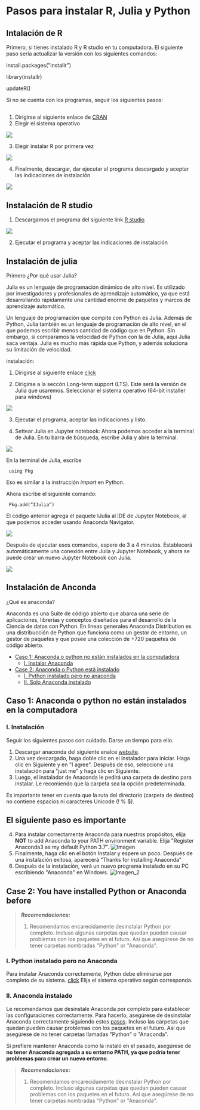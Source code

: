 # Pasos para instalar R, Julia y Python


## Intalación de R

Primero, si tienes instalado R y R studio en tu computadora. El siguiente paso sería actualizar la versión con los siguientes comandos:

install.packages("installr")

library(installr)

updateR()

Si no se cuenta con los programas, seguir los siguientes pasos:

## <a name="R"></a>

1. Dirigirse al siguiente enlace de [CRAN](https://cran.r-project.org/)
2. Elegir el sistema operativo 

<img src="imagenes/r_download.png">

3. Elegir instalar R por primera vez

<img src="imagenes/r_download_1.png">

4. Finalmente, descargar, dar ejecutar al programa descargado y aceptar las indicaciones de instalación

<img src="imagenes/r_download_2.png">

## <a name="R-studio"></a> Instalación de R studio 

1. Descargamos el programa del siguiente link [R studio](https://www.rstudio.com/products/rstudio/download/)

<img src="imagenes/R-studio-1.png">

2. Ejecutar el programa y aceptar las indicaciones de instalación


## <a name="julia"></a> Instalación de julia 

Primero ¿Por qué usar Julia?

Julia es un lenguaje de programación dinámico de alto nivel. Es utilizado por investigadores y profesionales de aprendizaje automático, ya que está desarrollando rápidamente una cantidad enorme de paquetes y marcos de aprendizaje automático.

Un lenguaje de programación que compite con Python es Julia. Además de Python, Julia también es un lenguaje de programación de alto nivel, en el que podemos escribir menos cantidad de código que en Python. Sin embargo, si comparamos la velocidad de Python con la de Julia, aquí Julia saca ventaja. Julia es mucho más rápida que Python, y además soluciona su limitación de velocidad. 

instalación:

1. Dirigirse al siguiente enlace [click](https://julialang.org/downloads/)

2. Dirigirse a la seccón Long-term support (LTS). Este será la versión de Julia que usaremos. Seleccionar el sistema operativo (64-bit installer para windows) 

<img src="imagenes/julia.png">


3. Ejecutar el programa, aceptar las indicaciones y listo. 

4. Settear Julia en Jupyter notebook: Ahora podemos acceder a la terminal de Julia. En tu barra de búsqueda, escribe Julia y abre la terminal.

<img src="imagenes/julia_launcher.png">

En la terminal de Julia, escribe

     using Pkg

Eso es similar a la instrucción *import* en Python.

Ahora escribe el siguiente comando:

     Pkg.add(“IJulia”)
    
El código anterior agrega el paquete IJulia al IDE de Jupyter Notebook, al que podemos acceder usando Anaconda Navigator.

<img src="img/julia_jupyter.png">


Después de ejecutar esos comandos, espere de 3 a 4 minutos. Establecerá automáticamente una conexión entre Julia y Jupyter Notebook, y ahora se puede crear un nuevo Jupyter Notebook con Julia.

<img src="img/julia_jupyter_2.png">

## <a name="Anaconda"></a> Instalación de Anconda

¿Qué es anaconda?

Anaconda es una Suite de código abierto que abarca una serie de aplicaciones, librerías y conceptos diseñados para el desarrollo de la Ciencia de datos con Python. En líneas generales Anaconda Distribution es una distribucción de Python que funciona como un gestor de entorno, un gestor de paquetes y que posee una colección de +720 paquetes de código abierto.

- [Caso 1: Anaconda o python no están instalados en la computadora](#case_1)
  * [I. Instalar Anaconda](#anaconda)
- [Case 2: Anaconda o Python está instalado](#case_2)
  * [I. Python instalado pero no anaconda](#Py_A)
  * [II. Solo Anaconda instalado](#justA)
  

## <a name="case_1"></a> **Caso 1: Anaconda o python no están instalados en la computadora**


### <a name="anaconda"></a>I. Instalación

Seguir los siguientes pasos con cuidado. Darse un tiempo para ello.

1. Descargar anaconda del siguiente enalce [website](https://www.anaconda.com/products/individual#windows). 
2. Una vez descargado, haga doble clic en el instalador para iniciar. Haga clic en Siguiente y en "I agree". Después de eso, seleccione una instalación para "just me" y haga clic en Siguiente.
3. Luego, el instalador de Anaconda le pedirá una carpeta de destino para instalar. Le recomiendo que la carpeta sea la opción predeterminada. 

Es importante tener en cuenta que la ruta del directorio (carpeta de destino) no contiene espacios ni caracteres Unicode (! % $).

## El siguiente paso es importante
4.  Para instalar correctamente Anaconda para nuestros propósitos, elija **NOT** to add Anaconda to your PATH environment variable. Elija "Register Anaconda3 as my default Python 3.7". 
![Imagen](https://docs.anaconda.com/_images/win-install-options.png)
5. Finalmente, haga clic en el botón Instalar y espere un poco. Después de una instalación exitosa, aparecerá “Thanks for installing Anaconda”
6. Después de la instalación, verá un nuevo programa instalado en su PC escribiendo "Anaconda" en Windows.
![Imagen_2](https://docs.anaconda.com/_images/win-navigator.png)



## <a name="case_2"></a>**Case 2: You have installed Python or Anaconda before**


> **_Recomendaciones:_** 
> 1. Recomendamos encarecidamente desinstalar Python por completo. Incluso algunas carpetas que quedan pueden causar problemas con los paquetes en el futuro. Así que asegúrese de no tener carpetas nombradas "Python" or "Anaconda".

### <a name="Py_A"></a> I. Python instalado pero no Anaconda
Para instalar Anaconda correctamente, Python debe eliminarse por completo de su sistema. [click](https://www.educative.io/edpresso/how-to-uninstall-python) Elija el sistema operativo según corresponda. 

### <a name="justA"></a> II. Anaconda instalado

Le recomendamos que desinstale Anaconda por completo para establecer las configuraciones correctamente. Para hacerlo, asegúrese de desinstalar Anaconda correctamente siguiendo estos [pasos](https://docs.anaconda.com/anaconda/install/uninstall/). Incluso las carpetas que quedan pueden causar problemas con los paquetes en el futuro. Así que asegúrese de no tener carpetas llamadas "Python" o "Anaconda".

Si prefiere mantener Anaconda como la instaló en el pasado, asegúrese de **no tener Anaconda agregada a su entorno PATH, ya que podría tener problemas para crear un nuevo entorno**.


> **_Recomendaciones:_** 
> 1. Recomendamos encarecidamente desinstalar Python por completo. Incluso algunas carpetas que quedan pueden causar problemas con los paquetes en el futuro. Así que asegúrese de no tener carpetas nombradas "Python" or "Anaconda".
